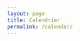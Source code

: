 ```yaml
---
layout: page
title: Calendrier
permalink: /calendar/
---
```


<script src="https://code.jquery.com/jquery-3.1.1.min.js"></script>
<script src="https://cdnjs.cloudflare.com/ajax/libs/moment.js/2.20.1/moment.min.js"></script>
<script src="https://cdnjs.cloudflare.com/ajax/libs/fullcalendar/3.8.0/fullcalendar.min.js"></script>
<link rel="stylesheet" href="https://cdnjs.cloudflare.com/ajax/libs/fullcalendar/3.8.0/fullcalendar.min.css">
<link rel="stylesheet" media="print" href="https://cdnjs.cloudflare.com/ajax/libs/fullcalendar/3.8.0/fullcalendar.print.css">

<script>
$(document).ready(function() {

	$('#calendar').fullCalendar({
		events:'/calendar-data/'
	});

});

</script>

<div id="calendar"></div>
